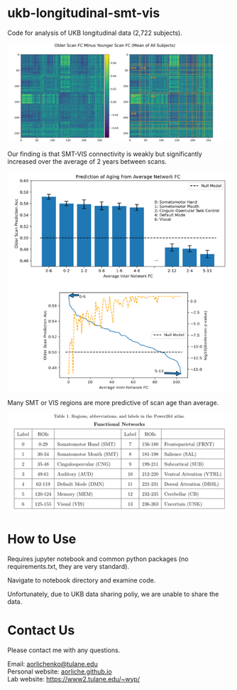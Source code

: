 # ukb-longitudinal-smt-vis

Code for analysis of UKB longitudinal data (2,722 subjects).

<img src='https://github.com/aorliche/ukb-longitudinal-smt-vis/blob/9d118f99149020c967f376bcd9442c79ce2a8830/images/diff.png' alt='diff.png' width='600'>

Our finding is that SMT-VIS connectivity is weakly but significantly increased over the average of 2 years between scans.

<img src='https://github.com/aorliche/ukb-longitudinal-smt-vis/blob/9d118f99149020c967f376bcd9442c79ce2a8830/images/significance.png' alt='significance.png' width='600'>

Many SMT or VIS regions are more predictive of scan age than average.

<img src='https://github.com/aorliche/ukb-longitudinal-smt-vis/blob/9d118f99149020c967f376bcd9442c79ce2a8830/images/power264.png' alt='power264.png' width='600'>

# How to Use

Requires jupyter notebook and common python packages (no requirements.txt, they are very standard).

Navigate to notebook directory and examine code.

Unfortunately, due to UKB data sharing poliy, we are unable to share the data.

# Contact Us

Please contact me with any questions.

Email: <a href="mailto:aorlichenko@tulane.edu">aorlichenko@tulane.edu</a><br>
Personal website: <a href="https://aorliche.github.io">aorliche.github.io</a><br>
Lab website: <a href="https://www2.tulane.edu/~wyp/">https://www2.tulane.edu/~wyp/</a>

